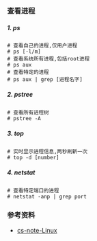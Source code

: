 ### 查看进程

##### 1. ps

```
# 查看自己的进程,仅用户进程
# ps [-l/m]
# 查看系统所有进程,包括root进程
# ps aux
# 查看特定的进程
# ps aux | grep [进程名字]
```

##### 2. pstree

```
# 查看所有进程树
# pstree -A
```

##### 3. top

```
# 实时显示进程信息,两秒刷新一次
# top -d [number]
```

##### 4. netstat

```
# 查看特定端口的进程
# netstat -anp | grep port
```

### 参考资料

- [cs-note-Linux]( http://cyc2018.gitee.io/cs-notes/#/notes/Linux?id=十、进程管理 )
